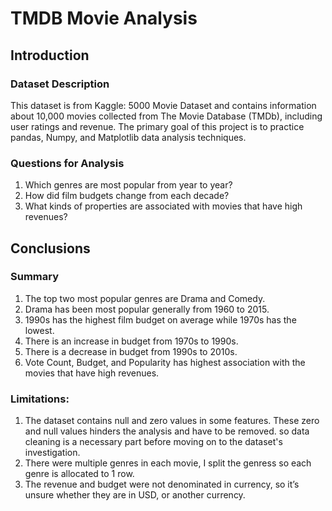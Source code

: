 # TMDB Movie Analysis

<a id='intro'></a>
## Introduction

### Dataset Description 

This dataset is from Kaggle: 5000 Movie Dataset and contains information about 10,000 movies collected from The Movie Database (TMDb), including user ratings and revenue.
The primary goal of this project is to practice pandas, Numpy, and Matplotlib data analysis techniques.


### Questions for Analysis
1) Which genres are most popular from year to year? 
2) How did film budgets change from each decade? 
3) What kinds of properties are associated with movies that have high revenues?

<a id='conclusions'></a>
## Conclusions

### Summary

1) The top two most popular genres are Drama and Comedy.
2) Drama has been most popular generally from 1960 to 2015.
3) 1990s has the highest film budget on average while 1970s has the lowest.
4) There is an increase in budget from 1970s to 1990s.
5) There is a decrease in budget from 1990s to 2010s.
6) Vote Count, Budget, and Popularity has highest association with the movies that have high revenues.


### Limitations:
1) The dataset contains null and zero values in some features. These zero and null values hinders the analysis and have to be removed. so data cleaning is a necessary part before moving on to the dataset's investigation.
2) There were multiple genres in each movie, I split the genress so each genre is allocated to 1 row.
3) The revenue and budget were not denominated in currency, so it’s unsure whether they are in USD, or another currency.
